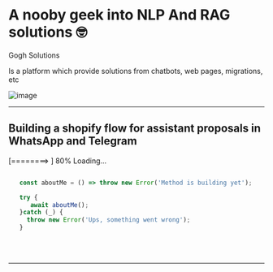 # A nooby geek into NLP And RAG solutions 🤓</br>

Gogh Solutions

Is a platform which provide solutions from chatbots, web pages, migrations, etc

![image](https://github.com/Elimeleth/elimeleth/assets/52844628/04242960-82d1-4b92-942e-641caa88e8b1)

<hr/>

## Building a shopify flow for assistant proposals in WhatsApp and Telegram
[========>  ] 80% Loading...


```javascript

   const aboutMe = () => throw new Error('Method is building yet');

   try {
      await aboutMe();
   }catch (_) {
     throw new Error('Ups, something went wrong');
   }
```
</br></br>

---
